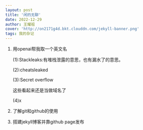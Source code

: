 ```yaml
---
layout: post
title: '闲的无聊'
date: 2022-12-29
author: 王耀祖
cover: 'http://on2171g4d.bkt.clouddn.com/jekyll-banner.png'
tags: 我的杂记
---
```



1. 用openai帮我取一个英文名

   (1):Stackleaks:有堆栈泄露的意思，也有漏水了的意思。

   (2):cheatsleaked

   (3):Secret overflow

   这些看起来还是当做域名了

   (4)x

2. 了解git和github的使用

3. 搭建jekyll博客并靠github page发布

